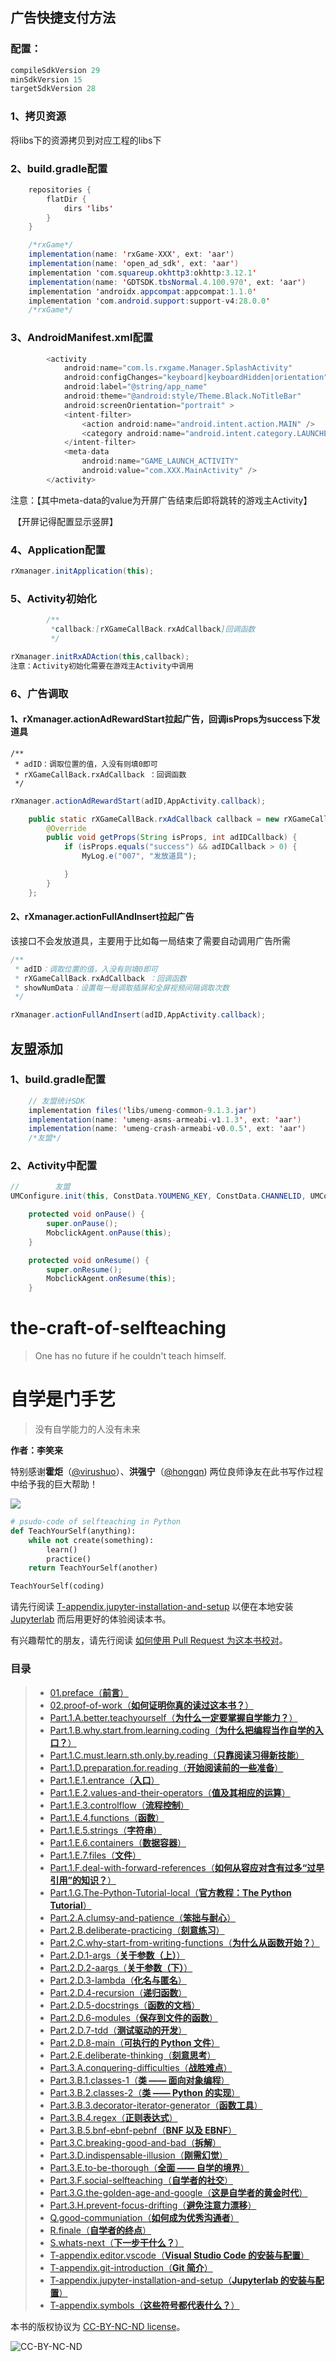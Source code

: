 ## 广告快捷支付方法

### 配置：

```java
compileSdkVersion 29
minSdkVersion 15
targetSdkVersion 28
```



### 1、拷贝资源

将libs下的资源拷贝到对应工程的libs下

### 2、build.gradle配置

```java
    repositories {
        flatDir {
            dirs 'libs'
        }
    }
```

```java
    /*rxGame*/
    implementation(name: 'rxGame-XXX', ext: 'aar')
    implementation(name: 'open_ad_sdk', ext: 'aar')
    implementation 'com.squareup.okhttp3:okhttp:3.12.1'
    implementation(name: 'GDTSDK.tbsNormal.4.100.970', ext: 'aar')
    implementation 'androidx.appcompat:appcompat:1.1.0'
    implementation 'com.android.support:support-v4:28.0.0'
    /*rxGame*/
```

### 3、AndroidManifest.xml配置

```java
        <activity
            android:name="com.ls.rxgame.Manager.SplashActivity"
            android:configChanges="keyboard|keyboardHidden|orientation"
            android:label="@string/app_name"
            android:theme="@android:style/Theme.Black.NoTitleBar"
            android:screenOrientation="portrait" >
            <intent-filter>
                <action android:name="android.intent.action.MAIN" />
                <category android:name="android.intent.category.LAUNCHER" />
            </intent-filter>
            <meta-data
                android:name="GAME_LAUNCH_ACTIVITY"
                android:value="com.XXX.MainActivity" />
        </activity>
```

注意：【其中meta-data的value为开屏广告结束后即将跳转的游戏主Activity】

​			【开屏记得配置显示竖屏】

### 4、Application配置

```java
rXmanager.initApplication(this);
```

### 5、Activity初始化

```java
		/**
		 *callback:[rXGameCallBack.rxAdCallback]回调函数
		 */
```

```java
rXmanager.initRxADAction(this,callback);
注意：Activity初始化需要在游戏主Activity中调用
```

### 6、广告调取

#### 1、rXmanager.actionAdRewardStart拉起广告，回调isProps为success下发道具

```
/**
 * adID：调取位置的值，入没有则填0即可
 * rXGameCallBack.rxAdCallback ：回调函数
 */
```

```java
rXmanager.actionAdRewardStart(adID,AppActivity.callback);
```

```java
    public static rXGameCallBack.rxAdCallback callback = new rXGameCallBack.rxAdCallback() {
        @Override
        public void getProps(String isProps, int adIDCallback) {
            if (isProps.equals("success") && adIDCallback > 0) {
                MyLog.e("007", "发放道具");

            }
        }
    };
```

#### 2、rXmanager.actionFullAndInsert拉起广告

该接口不会发放道具，主要用于比如每一局结束了需要自动调用广告所需

```java
/**
 * adID：调取位置的值，入没有则填0即可
 * rXGameCallBack.rxAdCallback ：回调函数
 * showNumData：设置每一局调取插屏和全屏视频间隔调取次数
 */
```

```java
rXmanager.actionFullAndInsert(adID,AppActivity.callback);
```

## 友盟添加

### 1、build.gradle配置

```java
    // 友盟统计SDK
    implementation files('libs/umeng-common-9.1.3.jar')
    implementation(name: 'umeng-asms-armeabi-v1.1.3', ext: 'aar')
    implementation(name: 'umeng-crash-armeabi-v0.0.5', ext: 'aar')
    /*友盟*/
```

### 2、Activity中配置

```java
//        友盟
UMConfigure.init(this, ConstData.YOUMENG_KEY, ConstData.CHANNELID, UMConfigure.DEVICE_TYPE_PHONE,null);
```

```java
	protected void onPause() {
		super.onPause();
		MobclickAgent.onPause(this);
	}

	protected void onResume() {
		super.onResume();
		MobclickAgent.onResume(this);
	}
```



# the-craft-of-selfteaching

> One has no future if he couldn't teach himself.

# 自学是门手艺

> 没有自学能力的人没有未来

**作者：李笑来**

特别感谢**霍炬**（[@virushuo](https://github.com/virushuo)）、**洪强宁**（[@hongqn](https://github.com/hongqn)) 两位良师诤友在此书写作过程中给予我的巨大帮助！

![](images/learning-curve-spiral.png)

```python
# psudo-code of selfteaching in Python
def TeachYourSelf(anything):
    while not create(something):
        learn()
        practice()
    return TeachYourSelf(another)

TeachYourSelf(coding)
```

请先行阅读 [T-appendix.jupyter-installation-and-setup](T-appendix.jupyter-installation-and-setup.ipynb) 以便在本地安装 [Jupyterlab](https://github.com/jupyterlab/jupyterlab) 而后用更好的体验阅读本书。

有兴趣帮忙的朋友，请先行阅读 [如何使用 Pull Request 为这本书校对](02.proof-of-work.ipynb)。

### 目录

> - [01.preface（**前言**）](01.preface.ipynb)
> - [02.proof-of-work（**如何证明你真的读过这本书？**）](02.proof-of-work.ipynb)
> - [Part.1.A.better.teachyourself（**为什么一定要掌握自学能力？**）](Part.1.A.better.teachyourself.ipynb)
> - [Part.1.B.why.start.from.learning.coding（**为什么把编程当作自学的入口？**）](Part.1.B.why.start.from.learning.coding.ipynb)
> - [Part.1.C.must.learn.sth.only.by.reading（**只靠阅读习得新技能**）](Part.1.C.must.learn.sth.only.by.reading.ipynb)
> - [Part.1.D.preparation.for.reading（**开始阅读前的一些准备**）](Part.1.D.preparation.for.reading.ipynb)
> - [Part.1.E.1.entrance（**入口**）](Part.1.E.1.entrance.ipynb)
> - [Part.1.E.2.values-and-their-operators（**值及其相应的运算**）](Part.1.E.2.values-and-their-operators.ipynb)
> - [Part.1.E.3.controlflow（**流程控制**）](Part.1.E.3.controlflow.ipynb)
> - [Part.1.E.4.functions（**函数**）](Part.1.E.4.functions.ipynb)
> - [Part.1.E.5.strings（**字符串**）](Part.1.E.5.strings.ipynb)
> - [Part.1.E.6.containers（**数据容器**）](Part.1.E.6.containers.ipynb)
> - [Part.1.E.7.files（**文件**）](Part.1.E.7.files.ipynb)
> - [Part.1.F.deal-with-forward-references（**如何从容应对含有过多“过早引用”的知识？**）](Part.1.F.deal-with-forward-references.ipynb)
> - [Part.1.G.The-Python-Tutorial-local（**官方教程：The Python Tutorial**）](Part.1.G.The-Python-Tutorial-local.ipynb)
> - [Part.2.A.clumsy-and-patience（**笨拙与耐心**）](Part.2.A.clumsy-and-patience.ipynb)
> - [Part.2.B.deliberate-practicing（**刻意练习**）](Part.2.B.deliberate-practicing.ipynb)
> - [Part.2.C.why-start-from-writing-functions（**为什么从函数开始？**）](Part.2.C.why-start-from-writing-functions.ipynb)
> - [Part.2.D.1-args（**关于参数（上）**）](Part.2.D.1-args.ipynb)
> - [Part.2.D.2-aargs（**关于参数（下）**）](Part.2.D.2-aargs.ipynb)
> - [Part.2.D.3-lambda（**化名与匿名**）](Part.2.D.3-lambda.ipynb)
> - [Part.2.D.4-recursion（**递归函数**）](Part.2.D.4-recursion.ipynb)
> - [Part.2.D.5-docstrings（**函数的文档**）](Part.2.D.5-docstrings.ipynb)
> - [Part.2.D.6-modules（**保存到文件的函数**）](Part.2.D.6-modules.ipynb)
> - [Part.2.D.7-tdd（**测试驱动的开发**）](Part.2.D.7-tdd.ipynb)
> - [Part.2.D.8-main（**可执行的 Python 文件**）](Part.2.D.8-main.ipynb)
> - [Part.2.E.deliberate-thinking（**刻意思考**）](Part.2.E.deliberate-thinking.ipynb)
> - [Part.3.A.conquering-difficulties（**战胜难点**）](Part.3.A.conquering-difficulties.ipynb)
> - [Part.3.B.1.classes-1（**类 —— 面向对象编程**）](Part.3.B.1.classes-1.ipynb)
> - [Part.3.B.2.classes-2（**类 —— Python 的实现**）](Part.3.B.2.classes-2.ipynb)
> - [Part.3.B.3.decorator-iterator-generator（**函数工具**）](Part.3.B.3.decorator-iterator-generator.ipynb)
> - [Part.3.B.4.regex（**正则表达式**）](Part.3.B.4.regex.ipynb)
> - [Part.3.B.5.bnf-ebnf-pebnf（**BNF 以及 EBNF**）](Part.3.B.5.bnf-ebnf-pebnf.ipynb)
> - [Part.3.C.breaking-good-and-bad（**拆解**）](Part.3.C.breaking-good-and-bad.ipynb)
> - [Part.3.D.indispensable-illusion（**刚需幻觉**）](Part.3.D.indispensable-illusion.ipynb)
> - [Part.3.E.to-be-thorough（**全面 —— 自学的境界**）](Part.3.E.to-be-thorough.ipynb)
> - [Part.3.F.social-selfteaching（**自学者的社交**）](Part.3.F.social-selfteaching.ipynb)
> - [Part.3.G.the-golden-age-and-google（**这是自学者的黄金时代**）](Part.3.G.the-golden-age-and-google.ipynb)
> - [Part.3.H.prevent-focus-drifting（**避免注意力漂移**）](Part.3.H.prevent-focus-drifting.ipynb)
> - [Q.good-communiation（**如何成为优秀沟通者**）](Q.good-communiation.ipynb)
> - [R.finale（**自学者的终点**）](R.finale.ipynb)
> - [S.whats-next（**下一步干什么？**）](S.whats-next.ipynb)
> - [T-appendix.editor.vscode（**Visual Studio Code 的安装与配置**）](T-appendix.editor.vscode.ipynb)
> - [T-appendix.git-introduction（**Git 简介**）](T-appendix.git-introduction.ipynb)
> - [T-appendix.jupyter-installation-and-setup（**Jupyterlab 的安装与配置**）](T-appendix.jupyter-installation-and-setup.ipynb)
> - [T-appendix.symbols（**这些符号都代表什么？**）](T-appendix.symbols.ipynb)


本书的版权协议为 [CC-BY-NC-ND license](https://creativecommons.org/licenses/by-nc-nd/3.0/deed.zh)。

![CC-BY-NC-ND](images/CC-BY-NC-ND.png?raw=true "CC-BY-NC-ND")
